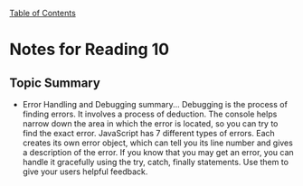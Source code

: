 [Table of Contents](README.md)
# Notes for Reading 10
## Topic Summary 
- Error Handling and Debugging summary... Debugging is the process of finding errors. It involves a process of deduction. The console helps narrow down the area in which the error is located, so you can try to find the exact error. JavaScript has 7 different types of errors. Each creates its own error object, which can tell you its line number and gives a description of the error. If you know that you may get an error, you can handle it gracefully using the try, catch, finally statements. Use them to give your users helpful feedback.
